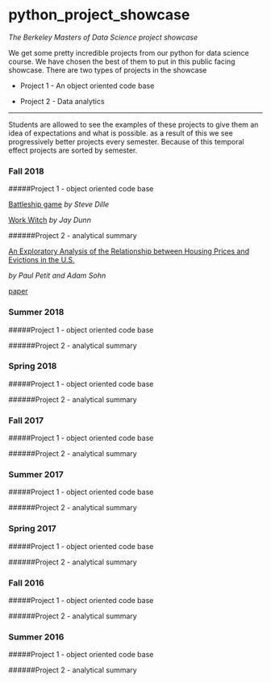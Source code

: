 # python_project_showcase

*The Berkeley Masters of Data Science project showcase*

We get some pretty incredible projects from our python for data science course. We have chosen the best of them to put in this public facing showcase. There are two types of projects in the showcase

 - Project 1 - An object oriented code base

 - Project 2 - Data analytics

---
Students are allowed to see the examples of these projects to give them an idea of expectations and what is possible. as a result of this we see progressively better projects every semester. Because of this temporal effect projects are sorted by semester.

### Fall 2018


#####Project 1 - object oriented code base

[Battleship game](https://ucb-info-python.github.io/BattleshipGame/.)
*by Steve Dille*

[Work Witch](https://ucb-info-python.github.io/WorkWitch_JDunn/.)
*by Jay Dunn*

######Project 2 - analytical summary

[An Exploratory Analysis of the Relationship
between Housing Prices and Evictions in the U.S.](
https://ucb-info-python.github.io/Project2PetitSohnREPO/.)

*by Paul Petit and Adam Sohn* 

[paper](https://github.com/UCB-INFO-PYTHON/Project2PetitSohnREPO/blob/master/W200%20Fall18%20_%20Thursday%2C%204_00%20_%20Project%202%20_%20Petit%20Sohn.pdf)

### Summer 2018
#####Project 1 - object oriented code base

######Project 2 - analytical summary

### Spring 2018
#####Project 1 - object oriented code base

######Project 2 - analytical summary

### Fall 2017
#####Project 1 - object oriented code base

######Project 2 - analytical summary

### Summer 2017
#####Project 1 - object oriented code base

######Project 2 - analytical summary

### Spring 2017
#####Project 1 - object oriented code base

######Project 2 - analytical summary

### Fall 2016
#####Project 1 - object oriented code base

######Project 2 - analytical summary

### Summer 2016
#####Project 1 - object oriented code base

######Project 2 - analytical summary












